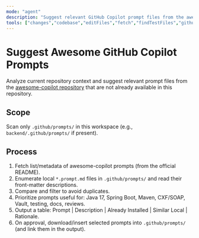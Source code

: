 ```yaml
---
mode: "agent"
description: "Suggest relevant GitHub Copilot prompt files from the awesome-copilot repo based on current repo context and chat history, avoiding duplicates. Context: Java 17, Spring Boot 3.x, Maven; layered packages (controller, service, dto, config, client, util); integrates with SOAP/CXF and Vault. Follow Beast Mode rules in .github/instructions/copilot-instructions.md."
tools: ["changes","codebase","editFiles","fetch","findTestFiles","githubRepo","new","openSimpleBrowser","problems","runCommands","runTasks","runTests","search","searchResults","terminalLastCommand","terminalSelection","testFailure","usages","vscodeAPI"]
---
```


# Suggest Awesome GitHub Copilot Prompts

Analyze current repository context and suggest relevant prompt files from the
[awesome-copilot repository](https://github.com/github/awesome-copilot/tree/main/prompts)
that are not already available in this repository.

## Scope
Scan only `.github/prompts/` in this workspace (e.g., `backend/.github/prompts/` if present).

## Process
1. Fetch list/metadata of awesome-copilot prompts (from the official README).
2. Enumerate local `*.prompt.md` files in `.github/prompts/` and read their front-matter descriptions.
3. Compare and filter to avoid duplicates.
4. Prioritize prompts useful for: Java 17, Spring Boot, Maven, CXF/SOAP, Vault, testing, docs, reviews.
5. Output a table: Prompt | Description | Already Installed | Similar Local | Rationale.
6. On approval, download/insert selected prompts into `.github/prompts/` (and link them in the output).
